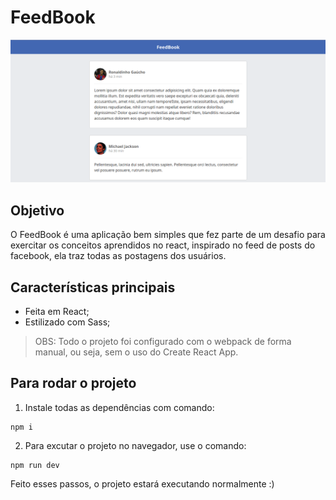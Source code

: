 # FeedBook

![FeedBook](/assets/feed.png "FeedBook")

## Objetivo

O FeedBook é uma aplicação bem simples que fez parte de um desafio para exercitar os conceitos aprendidos no react, inspirado no feed de posts do facebook, ela traz todas as postagens dos usuários.

## Características principais

- Feita em React;
- Estilizado com Sass;

> OBS: Todo o projeto foi configurado com o webpack de forma manual, ou seja, sem o uso do Create React App.

## Para rodar o projeto

1. Instale todas as dependências com comando:

```
npm i
```

2. Para excutar o projeto no navegador, use o comando:

```
npm run dev
```

Feito esses passos, o projeto estará executando normalmente :)
